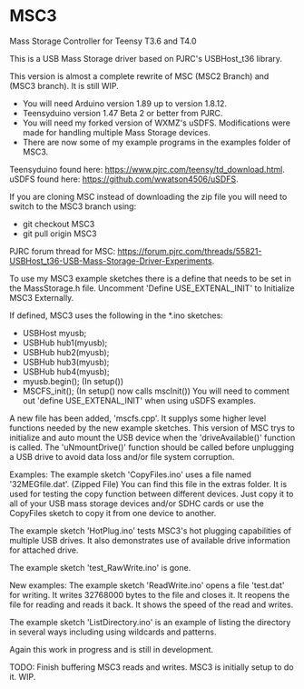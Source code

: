 # MSC3
Mass Storage Controller for Teensy T3.6 and T4.0

This is a USB Mass Storage driver based on PJRC's USBHost_t36 library.

This version is almost a complete rewrite of MSC (MSC2 Branch) and (MSC3 branch).
It is still WIP.

- You will need Arduino version 1.89 up to version 1.8.12.
- Teensyduino version 1.47 Beta 2 or better from PJRC.
- You will need my forked version of WXMZ's uSDFS. Modifications
  were made for handling multiple Mass Storage devices.
- There are now some of my example programs in the examples folder of MSC3.

Teensyduino found here: https://www.pjrc.com/teensy/td_download.html.      
uSDFS found here: https://github.com/wwatson4506/uSDFS.

If you are cloning MSC instead of downloading the zip file you will need to switch to the MSC3 branch using:
- git checkout MSC3
- git pull origin MSC3

PJRC forum thread for MSC: https://forum.pjrc.com/threads/55821-USBHost_t36-USB-Mass-Storage-Driver-Experiments.

To use my MSC3 example sketches there is a define that needs to be set in the MassStorage.h file.
Uncomment 'Define USE_EXTENAL_INIT' to Initialize MSC3 Externally.

If defined, MSC3 uses the following in the *.ino sketches:
- USBHost myusb;
- USBHub hub1(myusb);
- USBHub hub2(myusb);
- USBHub hub3(myusb);
- USBHub hub4(myusb);
- myusb.begin(); (In setup())
- MSCFS_init();   (In setup() now calls mscInit())
You will need to comment out 'define USE_EXTENAL_INIT' when using uSDFS examples.

A new file has been added, 'mscfs.cpp'. It supplys some higher level functions needed by the new example sketches.
This version of MSC trys to initialize and auto mount the USB device when the 'driveAvailable()' function is called.
The 'uNmountDrive()' function should be called before unplugging a USB drive to avoid data loss and/or file system corruption.

Examples:
The example sketch 'CopyFiles.ino' uses a file named '32MEGfile.dat'. (Zipped File) You can find this file in the extras folder. It is used for testing the copy function between different devices. Just copy it to all of your USB mass storage devices and/or SDHC cards or use the CopyFiles sketch to copy it from one device to another.

The example sketch 'HotPlug.ino' tests MSC3's hot plugging capabilities of multiple USB drives. It also demonstrates use of available drive information for attached drive.

The example sketch 'test_RawWrite.ino' is gone.

New examples:
The example sketch 'ReadWrite.ino' opens a file 'test.dat' for writing. It writes 32768000 bytes to the file and closes it. It reopens the file for reading and reads it back. It shows the speed of the read and writes.

The example sketch 'ListDirectory.ino' is an example of listing the directory in several ways including using wildcards and patterns.

Again this work in progress and is still in development.

TODO: Finish buffering MSC3 reads and writes. MSC3 is initially setup to do it. WIP.
